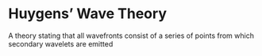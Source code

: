 # Huygens’ Wave Theory
A theory stating that all wavefronts consist of a series of points from which secondary wavelets are emitted